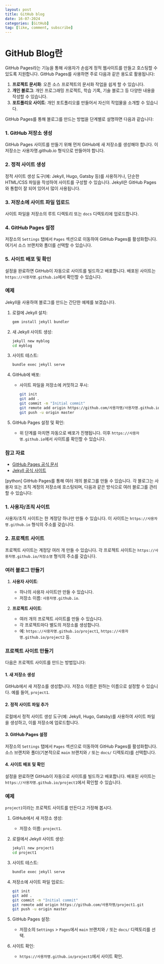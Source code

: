 ```yaml
---
layout: post
title: GitHub blog 
date: 16-07-2024
categories: [GitHub]
tag: [like, comment, subscribe]
---
```







# GitHub Blog란
 GitHub Pages라는 기능을 통해 사용자가 손쉽게 정적 웹사이트를 만들고 호스팅할 수 있도록 지원합니다. GitHub Pages를 사용하면 주로 다음과 같은 용도로 활용됩니다:

1. **프로젝트 문서화**: 오픈 소스 프로젝트의 문서화 작업을 쉽게 할 수 있습니다.
2. **개인 블로그**: 개인 프로그래밍 프로젝트, 학습 기록, 기술 블로그 등 다양한 내용을 작성할 수 있습니다.
3. **포트폴리오 사이트**: 개인 포트폴리오를 만들어서 자신의 작업물을 소개할 수 있습니다.

GitHub Pages를 통해 블로그를 만드는 방법을 단계별로 설명하면 다음과 같습니다:

### 1. GitHub 저장소 생성
GitHub Pages 사이트를 만들기 위해 먼저 GitHub에 새 저장소를 생성해야 합니다. 이 저장소는 사용자명.github.io 형식으로 만들어야 합니다.

### 2. 정적 사이트 생성
정적 사이트 생성 도구(예: Jekyll, Hugo, Gatsby 등)를 사용하거나, 단순한 HTML/CSS 파일을 작성하여 사이트를 구성할 수 있습니다. Jekyll은 GitHub Pages와 통합이 잘 되어 있어서 많이 사용됩니다.

### 3. 저장소에 사이트 파일 업로드
사이트 파일을 저장소의 루트 디렉토리 또는 `docs` 디렉토리에 업로드합니다.

### 4. GitHub Pages 설정
저장소의 `Settings` 탭에서 `Pages` 섹션으로 이동하여 GitHub Pages를 활성화합니다. 여기서 소스 브랜치와 폴더를 선택할 수 있습니다.

### 5. 사이트 배포 및 확인
설정을 완료하면 GitHub이 자동으로 사이트를 빌드하고 배포합니다. 배포된 사이트는 `https://사용자명.github.io`에서 확인할 수 있습니다.

### 예제
Jekyll을 사용하여 블로그를 만드는 간단한 예제를 보겠습니다.

1. 로컬에 Jekyll 설치:
    ```bash
    gem install jekyll bundler
    ```

2. 새 Jekyll 사이트 생성:
    ```bash
    jekyll new myblog
    cd myblog
    ```

3. 사이트 테스트:
    ```bash
    bundle exec jekyll serve
    ```

4. GitHub에 배포:
    - 사이트 파일을 저장소에 커밋하고 푸시:
      ```bash
      git init
      git add .
      git commit -m "Initial commit"
      git remote add origin https://github.com/사용자명/사용자명.github.io.git
      git push -u origin master
      ```

5. GitHub Pages 설정 및 확인:
    - 위 단계를 마치면 자동으로 배포가 진행됩니다. 이후 `https://사용자명.github.io`에서 사이트를 확인할 수 있습니다.

### 참고 자료
- [GitHub Pages 공식 문서](https://docs.github.com/en/pages)
- [Jekyll 공식 사이트](https://jekyllrb.com/)



[python] GitHub Pages를 통해 여러 개의 블로그를 만들 수 있습니다. 각 블로그는 사용자 또는 조직 계정의 저장소에 호스팅되며, 다음과 같은 방식으로 여러 블로그를 관리할 수 있습니다:

### 1. 사용자/조직 사이트
사용자/조직 사이트는 한 계정당 하나만 만들 수 있습니다. 이 사이트는 `https://사용자명.github.io` 형식의 주소를 갖습니다.

### 2. 프로젝트 사이트
프로젝트 사이트는 계정당 여러 개 만들 수 있습니다. 각 프로젝트 사이트는 `https://사용자명.github.io/저장소명` 형식의 주소를 갖습니다.

### 여러 블로그 만들기
1. **사용자 사이트**:
   - 하나의 사용자 사이트만 만들 수 있습니다.
   - 저장소 이름: `사용자명.github.io`.

2. **프로젝트 사이트**:
   - 여러 개의 프로젝트 사이트를 만들 수 있습니다.
   - 각 프로젝트마다 별도의 저장소를 생성합니다.
   - 예: `https://사용자명.github.io/project1`, `https://사용자명.github.io/project2` 등.

### 프로젝트 사이트 만들기
다음은 프로젝트 사이트를 만드는 방법입니다:

#### 1. 새 저장소 생성
GitHub에서 새 저장소를 생성합니다. 저장소 이름은 원하는 이름으로 설정할 수 있습니다. 예를 들어, `project1`.

#### 2. 정적 사이트 파일 추가
로컬에서 정적 사이트 생성 도구(예: Jekyll, Hugo, Gatsby)를 사용하여 사이트 파일을 생성하고, 이를 저장소에 업로드합니다.

#### 3. GitHub Pages 설정
저장소의 `Settings` 탭에서 `Pages` 섹션으로 이동하여 GitHub Pages를 활성화합니다. 소스 브랜치와 폴더(기본적으로 `main` 브랜치와 `/` 또는 `docs/` 디렉토리)를 선택합니다.

#### 4. 사이트 배포 및 확인
설정을 완료하면 GitHub이 자동으로 사이트를 빌드하고 배포합니다. 배포된 사이트는 `https://사용자명.github.io/project1`에서 확인할 수 있습니다.

### 예제
`project1`이라는 프로젝트 사이트를 만든다고 가정해 봅시다.

1. GitHub에서 새 저장소 생성:
   - 저장소 이름: `project1`.

2. 로컬에서 Jekyll 사이트 생성:
    ```bash
    jekyll new project1
    cd project1
    ```

3. 사이트 테스트:
    ```bash
    bundle exec jekyll serve
    ```

4. 저장소에 사이트 파일 업로드:
    ```bash
    git init
    git add .
    git commit -m "Initial commit"
    git remote add origin https://github.com/사용자명/project1.git
    git push -u origin master
    ```

5. GitHub Pages 설정:
   - 저장소의 `Settings` > `Pages`에서 `main` 브랜치와 `/` 또는 `docs/` 디렉토리를 선택.

6. 사이트 확인:
   - `https://사용자명.github.io/project1`에서 사이트 확인.

